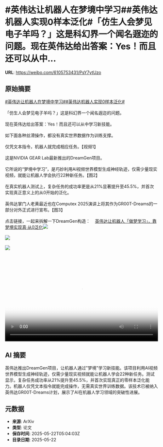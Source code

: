 # #英伟达让机器人在梦境中学习##英伟达机器人实现0样本泛化#「仿生人会梦见电子羊吗？」这是科幻界一个闻名遐迩的问题。现在英伟达给出答案：Yes！而且还可以从中...

**URL**: https://weibo.com/6105753431/PsY7ytUzo

## 原始摘要

<a href="https://m.weibo.cn/search?containerid=231522type%3D1%26t%3D10%26q%3D%23%E8%8B%B1%E4%BC%9F%E8%BE%BE%E8%AE%A9%E6%9C%BA%E5%99%A8%E4%BA%BA%E5%9C%A8%E6%A2%A6%E5%A2%83%E4%B8%AD%E5%AD%A6%E4%B9%A0%23&amp;extparam=%23%E8%8B%B1%E4%BC%9F%E8%BE%BE%E8%AE%A9%E6%9C%BA%E5%99%A8%E4%BA%BA%E5%9C%A8%E6%A2%A6%E5%A2%83%E4%B8%AD%E5%AD%A6%E4%B9%A0%23" data-hide=""><span class="surl-text">#英伟达让机器人在梦境中学习#</span></a><a href="https://m.weibo.cn/search?containerid=231522type%3D1%26t%3D10%26q%3D%23%E8%8B%B1%E4%BC%9F%E8%BE%BE%E6%9C%BA%E5%99%A8%E4%BA%BA%E5%AE%9E%E7%8E%B00%E6%A0%B7%E6%9C%AC%E6%B3%9B%E5%8C%96%23&amp;extparam=%23%E8%8B%B1%E4%BC%9F%E8%BE%BE%E6%9C%BA%E5%99%A8%E4%BA%BA%E5%AE%9E%E7%8E%B00%E6%A0%B7%E6%9C%AC%E6%B3%9B%E5%8C%96%23" data-hide=""><span class="surl-text">#英伟达机器人实现0样本泛化#</span></a><br><br>「仿生人会梦见电子羊吗？」这是科幻界一个闻名遐迩的问题。<br><br>现在英伟达给出答案：Yes！而且还可以从中学习新技能。<br><br>如下面各种丝滑操作，都没有真实世界数据作为训练支撑。<br><br>仅凭文本指令，机器人就完成相应任务。【视频1】<br><br>这是NVIDIA GEAR Lab最新推出的DreamGen项目。<br><br>它所说的“梦境中学习”，是巧妙利用AI视频世界模型生成神经轨迹，仅需少量现实视频，就能让机器人学会执行22种新任务。【图2】<br><br>在真实机器人测试上，复杂任务的成功率更是从21%显著提升至45.5%，并首次实现真正意义上的从0开始的泛化。<br><br>英伟达掌门人老黄最近也在Computex 2025演讲上将其作为GR00T-Dreams的一部分对外正式进行宣布。【图3】<br><br>点击链接，一起来拆解一下DreamGen构造：<a href="https://weibo.cn/sinaurl?u=https%3A%2F%2Fmp.weixin.qq.com%2Fs%2FCo30lL7a97mXFZWMsJKxJA" data-hide=""><span class="url-icon"><img style="width: 1rem;height: 1rem" src="https://h5.sinaimg.cn/upload/2015/09/25/3/timeline_card_small_web_default.png" referrerpolicy="no-referrer"></span><span class="surl-text">英伟达让机器人「做梦学习」，靠梦境实现真·从0泛化</span></a><img style="" src="https://tvax3.sinaimg.cn/large/006Fd7o3ly1i1o1h1atwlj31hc0u0aa4.jpg" referrerpolicy="no-referrer"><br><br><img style="" src="https://tvax3.sinaimg.cn/large/006Fd7o3gy1i1o1gam1kpj30tw0hgh1l.jpg" referrerpolicy="no-referrer"><br><br><img style="" src="https://tvax4.sinaimg.cn/large/006Fd7o3gy1i1o1geeb5aj30zk0m3thj.jpg" referrerpolicy="no-referrer"><br><br><br clear="both"><div style="clear: both"></div><video controls="controls" poster="https://tvax3.sinaimg.cn/orj480/006Fd7o3ly1i1o1h0gxapj31hc0u0taz.jpg" style="width: 100%"><source src="https://f.video.weibocdn.com/o0/4qmzYnKRlx08orc8iln201041200jobq0E010.mp4?label=mp4_720p&amp;template=1280x720.25.0&amp;ori=0&amp;ps=1CwnkDw1GXwCQx&amp;Expires=1747893647&amp;ssig=JuVFvYH60a&amp;KID=unistore,video"><source src="https://f.video.weibocdn.com/o0/DSCVx1h9lx08orc7whjy01041200av2C0E010.mp4?label=mp4_hd&amp;template=852x480.25.0&amp;ori=0&amp;ps=1CwnkDw1GXwCQx&amp;Expires=1747893647&amp;ssig=x7tjhwialF&amp;KID=unistore,video"><source src="https://f.video.weibocdn.com/o0/zAXl3Hkjlx08orc7b1bG010412006Rgk0E010.mp4?label=mp4_ld&amp;template=640x360.25.0&amp;ori=0&amp;ps=1CwnkDw1GXwCQx&amp;Expires=1747893647&amp;ssig=uvioKlDad%2F&amp;KID=unistore,video"><p>视频无法显示，请前往<a href="https://video.weibo.com/show?fid=1034%3A5169042554552372" target="_blank" rel="noopener noreferrer">微博视频</a>观看。</p></video>

## AI 摘要

英伟达推出DreamGen项目，让机器人通过"梦境"学习新技能。该项目利用AI视频世界模型生成神经轨迹，仅需少量现实视频就能让机器人学会22种新任务。测试显示，复杂任务成功率从21%提升至45.5%，并首次实现真正的零样本泛化能力。机器人仅凭文本指令就能完成操作，无需真实世界训练数据。该技术已被纳入英伟达GR00T-Dreams计划，展示了AI在机器人学习领域的突破性进展。

## 元数据

- **来源**: ArXiv
- **类型**: 论文
- **保存时间**: 2025-05-22T05:04:03Z
- **目录日期**: 2025-05-22
